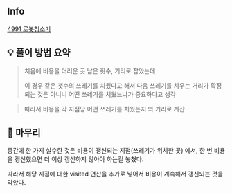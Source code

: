 ## Info
[4991 로봇청소기](https://www.acmicpc.net/problem/4991)

## 💡 풀이 방법 요약
> 처음에 비용을 더러운 곳 남은 횟수, 거리로 잡았는데
> 
> 이 경우 같은 갯수의 쓰레기를 치웠다고 해서 다음 쓰레기를 치우는 거리가 확정되는 것은 아니니 어떤 쓰레기를 치웠느냐가
> 중요하다고 생각

> 따라서 비용을 각 지점당 어떤 쓰레기를 치웠는지 와 거리로 계산

## 🙂 마무리
중간에 한 가지 실수한 것은 비용이 갱신되는 지점(쓰레기가 위치한 곳) 에서, 한 번 비용을 갱신했으면 더 이상 갱신하지 않아야 하는걸 놓쳤다.

따라서 해당 지점에 대한 visited 연산을 추가로 넣어서 비용이 계속해서 갱신되는 것을 막았다.